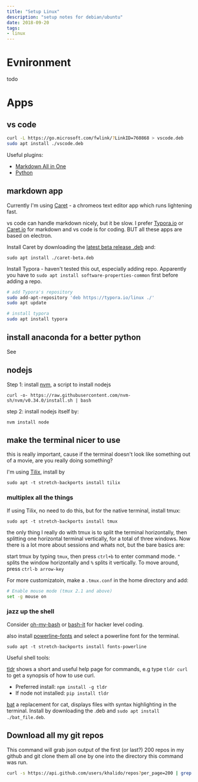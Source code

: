 ```yaml
---
title: "Setup Linux"
description: "setup notes for debian/ubuntu"
date: 2018-09-20
tags:
- linux
---
```



# Evnironment

todo

# Apps 


## vs code


```bash
curl -L https://go.microsoft.com/fwlink/?LinkID=760868 > vscode.deb
sudo apt install ./vscode.deb
```

Useful plugins:

- [Markdown All in One](https://marketplace.visualstudio.com/items?itemName=yzhang.markdown-all-in-one)
- [Python](https://marketplace.visualstudio.com/items?itemName=ms-python.python)

## markdown app

 Currently I'm using [Caret](http://thomaswilburn.net/caret/) - a chromeos text editor app which runs lightening fast.

vs code can handle markdown nicely, but it be slow. I prefer [Typora.io](https://typora.io/) or [Caret.io](http://caret.io/) for markdown and vs code is for coding. BUT all these apps are based on electron.

Install Caret by downloading the [latest beta release .deb](https://github.com/careteditor/releases-beta/releases) and:

`sudo apt install ./caret-beta.deb`

Install Typora - haven't tested this out, especially adding repo. Apparently you have to `sudo apt install software-properties-common` first before adding a repo.


```bash
# add Typora's repository
sudo add-apt-repository 'deb https://typora.io/linux ./'
sudo apt update

# install typora
sudo apt install typora
```

## install anaconda for a better python

See 

## nodejs

Step 1: install [nvm](https://github.com/nvm-sh/nvm#install--update-script), a script to install nodejs

`curl -o- https://raw.githubusercontent.com/nvm-sh/nvm/v0.34.0/install.sh | bash`

step 2: install nodejs itself by:

`nvm install node`


## make the terminal nicer to use

this is really important, cause if the terminal doesn't look like something out of a movie, are you really doing something?

I'm using [Tilix](https://gnunn1.github.io/tilix-web/), install by

`sudo apt -t stretch-backports install tilix`


### multiplex all the things

If using Tilix, no need to do this, but for the native terminal, install tmux:

`sudo apt -t stretch-backports install tmux`

the only thing I really do with tmux is to split the terminal horizontally, then splitting one horizontal terminal vertically, for a total of three windows. Now there is a lot more about sessions and whats not, but the bare basics are:

start tmux by typing `tmux`, then press `ctrl+b` to enter command mode. `"` splits the window horizontally and `%` splits it vertically. To move around, press `ctrl-b arrow-key`

For more customizatoin, make a `.tmux.conf` in the home directory and add:

```bash
# Enable mouse mode (tmux 2.1 and above)
set -g mouse on
```

### jazz up the shell

Consider [oh-my-bash](https://github.com/ohmybash/oh-my-bash) or [bash-it](https://github.com/ohmybash/oh-my-bash) for hacker level coding.

also install [powerline-fonts](https://github.com/powerline/fonts) and select a powerline font for the terminal.

`sudo apt -t stretch-backports install fonts-powerline`

Useful shell tools:

[tldr](https://tldr.sh) shows a short and useful help page for commands, e.g type `tldr curl` to get a synopsis of how to use curl.

- Preferred install: `npm install -g tldr`
- If node not installed: `pip install tldr`

[bat](https://github.com/sharkdp/bat) a replacement for cat, displays files with syntax highlighting in the terminal. Install by downloading the .deb and `sudo apt install ./bat_file.deb`.


## Download all my git repos

This command will grab json output of the first (or last?) 200 repos in my github and git clone them all one by one into the directory this command was run.

```bash
curl -s https://api.github.com/users/khalido/repos?per_page=200 | grep \"clone_url\" | awk '{print $2}' | sed -e 's/"//g' -e 's/,//g' | xargs -n1 git clone
```